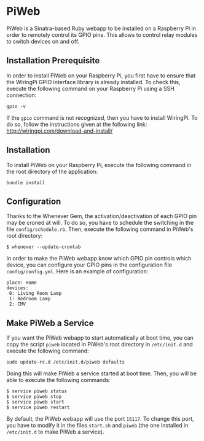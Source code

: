PiWeb
=====

PiWeb is a Sinatra-based Ruby webapp to be installed on a Raspberry Pi in order to remotely control its GPIO pins. This allows to control relay modules to switch devices on and off.

## Installation Prerequisite

In order to install PiWeb on your Raspberry Pi, you first have to ensure that the WiringPi GPIO interface library is already installed. To check this, execute the following command on your Raspberry Pi using a SSH connection:

```
gpio -v
```

If the `gpio` command is not recognized, then you have to install WiringPi. To do so, follow the instructions given at the following link: http://wiringpi.com/download-and-install/

## Installation

To install PiWeb on your Raspberry Pi, execute the following command in the root directory of the application:

```
bundle install
```

## Configuration

Thanks to the Whenever Gem, the activation/deactivation of each GPIO pin may be croned at will. To do so, you have to schedule the switching in the file `config/schedule.rb`. Then, execute the following command in PiWeb's root directory:

```
$ whenever --update-crontab
```

In order to make the PiWeb webapp know which GPIO pin controls which device, you can configure your GPIO pins in the configuration file `config/config.yml`. Here is an example of configuration:

```
place: Home
devices:
 0: Living Room Lamp
 1: Bedroom Lamp
 2: CMV
```

## Make PiWeb a Service
If you want the PiWeb webapp to start automatically at boot time, you can copy the script `piweb` located in PiWeb's root directory in `/etc/init.d` and execute the following command:

```
sudo update-rc.d /etc/init.d/piweb defaults
```

Doing this will make PiWeb a service started at boot time. Then, you will be able to execute the following commands:

```
$ service piweb status
$ service piweb stop
$ service piweb start
$ service piweb restart
```

By default, the PiWeb webapp will use the port `15117`. To change this port, you have to modify it in the files `start.sh` and `piweb` (the one installed in `/etc/init.d` to make PiWeb a service).
